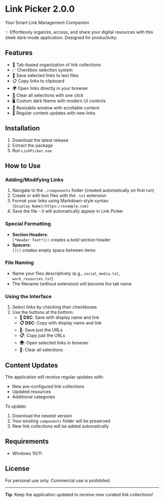 # Link Picker 2.0.0

Your Smart Link Management Companion

✨ Effortlessly organize, access, and share your digital resources with this sleek dark-mode application. Designed for productivity:

## Features
- 📂 Tab-based organization of link collections
- ✅ Checkbox selection system
- 💾 Save selected links to text files
- 📋 Copy links to clipboard
- 🌍 Open links directly in your browser
- 🔄 Clear all selections with one click
- 🖥️ Custom dark theme with modern UI controls
- 📏 Resizable window with scrollable content
- 🔄 Regular content updates with new links

## Installation
1. Download the latest release
2. Extract the package
3. Run `LinkPicker.exe`

## How to Use

### Adding/Modifying Links
1. Navigate to the `./components` folder (created automatically on first run)
2. Create or edit text files with the `.txt` extension
3. Format your links using Markdown-style syntax:  
   `[Display Name](https://example.com)`
4. Save the file - it will automatically appear in Link Picker

### Special Formatting
- **Section Headers**:  
  `[*Header Text*]()` creates a bold section header
- **Spacers**:  
  `[]()` creates empty space between items

### File Naming
- Name your files descriptively (e.g., `social_media.txt`, `work_resources.txt`)
- The filename (without extension) will become the tab name

### Using the Interface
1. Select links by checking their checkboxes
2. Use the buttons at the bottom:
   - **💾 DSC**: Save with display name and link
   - **📋 DSC**: Copy with display name and link
   - **💾**: Save just the URLs
   - **📋**: Copy just the URLs
   - **🌍**: Open selected links in browser
   - **🔄**: Clear all selections

## Content Updates
The application will receive regular updates with:
- New pre-configured link collections
- Updated resources
- Additional categories

To update:
1. Download the newest version
2. Your existing `components` folder will be preserved
3. New link collections will be added automatically

## Requirements
- Windows 10/11

## License
For personal use only. Commercial use is prohibited.

---

**Tip**: Keep the application updated to receive new curated link collections!
